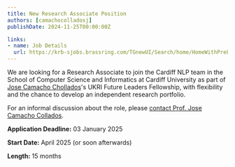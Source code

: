 ```yaml
---
title: New Research Associate Position
authors: [camachocolladosj]
publishDate: 2024-11-25T00:00:00Z

links:
- name: Job Details
  url: https://krb-sjobs.brassring.com/TGnewUI/Search/home/HomeWithPreLoad?partnerid=30011&siteid=5460&PageType=JobDetails&jobid=2189190
---
```


We are looking for a Research Associate to join the Cardiff NLP team in the School of Computer Science and Informatics at Cardiff University as part of [Jose Camacho Chollados](https://www.josecamachocollados.com/)'s UKRI Future Leaders Fellowship, with flexibility and the chance to develop an independent research portfolio.

<!--more-->

For an informal discussion about the role, please [contact Prof. Jose Camacho Collados](mailto:camachocolladosj@cardiff.ac.uk).

**Application Deadline:** 03 January 2025

**Start Date:** April 2025 (or soon afterwards)

**Length:** 15 months
